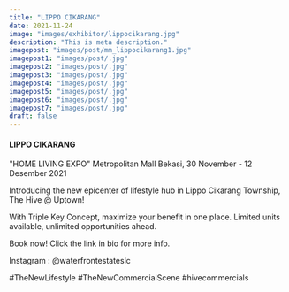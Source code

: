 ```yaml
---
title: "LIPPO CIKARANG"
date: 2021-11-24
image: "images/exhibitor/lippocikarang.jpg"
description: "This is meta description."
imagepost: "images/post/mm_lippocikarang1.jpg"
imagepost1: "images/post/.jpg"
imagepost2: "images/post/.jpg"
imagepost3: "images/post/.jpg"
imagepost4: "images/post/.jpg"
imagepost5: "images/post/.jpg"
imagepost6: "images/post/.jpg"
imagepost7: "images/post/.jpg"
draft: false
---
```


#### LIPPO CIKARANG

"HOME LIVING EXPO"
Metropolitan Mall Bekasi, 30 November - 12 Desember 2021


Introducing the new epicenter of lifestyle hub in Lippo Cikarang Township, The Hive @ Uptown!

With Triple Key Concept, maximize your benefit in one place.
Limited units available, unlimited opportunities ahead.

Book now!
Click the link in bio for more info.


Instagram : @waterfrontestateslc

#TheNewLifestyle
#TheNewCommercialScene
#hivecommercials

